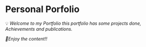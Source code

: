 # Personal Porfolio
💡 *Welcome to my Portfolio this portfolio has some projects done, Achievements and publications.*

*💖Enjoy the content!!*
